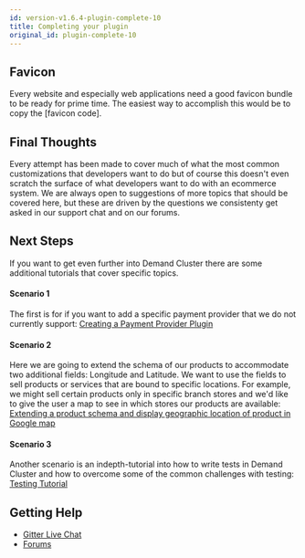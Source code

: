 ```yaml
---
id: version-v1.6.4-plugin-complete-10
title: Completing your plugin
original_id: plugin-complete-10
---
```


## Favicon
Every website and especially web applications need a good favicon bundle to be ready for prime time. The easiest way to accomplish this would be to copy the [favicon code].

## Final Thoughts

Every attempt has been made to cover much of what the most common customizations that developers want to do but of course
this doesn't even scratch the surface of what developers want to do with an ecommerce system. We are always open to suggestions
of more topics that should be covered here, but these are driven by the questions we consistenty get asked in our support
chat and on our forums.

## Next Steps

If you want to get even further into Demand Cluster there are some additional tutorials that cover specific topics.

#### Scenario 1
The first is for if you want to add a specific payment provider that we do not currently support:
[Creating a Payment Provider Plugin](creating-a-payment-provider.md)

#### Scenario 2
Here we are going to extend the schema of our products to accommodate two additional fields: Longitude and Latitude. We want to use the fields to sell  products or services that are bound to specific locations. For example, we might sell certain products only in specific branch stores and we'd like to give the user a map to see in which stores our products are available:
[Extending a product schema and display geographic location of product in Google map](extending-product-schema-location-map.md)

#### Scenario 3
Another scenario is an indepth-tutorial into how to write tests in Demand Cluster and how to overcome some of the common
challenges with testing: [Testing Tutorial](testing-tutorial.md)

## Getting Help

-   [Gitter Live Chat](https://gitter.im/demandcluster/demandtm_source=badge&utm_medium=badge&utm_campaign=pr-badge&utm_content=badge)
-   [Forums](<>)
